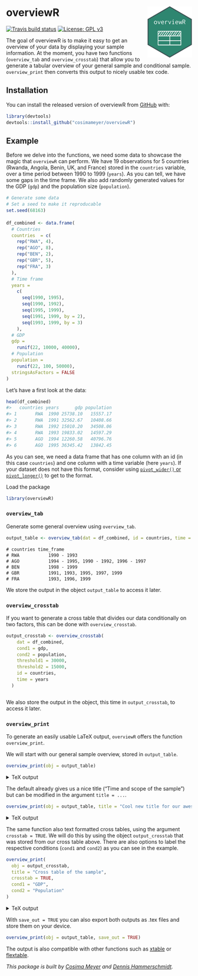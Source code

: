 
<!-- README.md is generated from README.Rmd. Please edit that file -->

# overviewR <img src='man/figures/logo.png' align="right" height="139" />

<!-- badges: start -->

[![Travis build
status](https://travis-ci.com/cosimameyer/overviewR.svg?branch=master)](https://travis-ci.com/cosimameyer/overviewR)
[![License: GPL
v3](https://img.shields.io/badge/License-GPLv3-blue.svg)](https://www.gnu.org/licenses/gpl-3.0)
<!-- badges: end -->

The goal of overviewR is to make it easy to get an overview of your data
by displaying your sample information. At the moment, you have two
functions (`overview_tab` and `overview_crosstab`) that allow you to
generate a tabular overview of your general sample and conditional
sample. `overview_print` then converts this output to nicely usable tex
code.

## Installation

You can install the released version of overviewR from
[GitHub](https://github.com/cosimameyer/overviewR) with:

``` r
library(devtools)
devtools::install_github("cosimameyer/overviewR")
```

<!--[CRAN](https://CRAN.R-project.org) with:
``` r
install.packages("overviewR")
```
-->

## Example

Before we delve into the functions, we need some data to showcase the
magic that `overviewR` can perform. We have 19 observations for 5
countries (Rwanda, Angola, Benin, UK, and France) stored in the
`countries` variable, over a time period between 1990 to 1999 (`years`).
As you can tell, we have some gaps in the time frame. We also add
randomly generated values for the GDP (`gdp`) and the population size
(`population`).

``` r
# Generate some data
# Set a seed to make it reproducable
set.seed(68163)

df_combined <- data.frame(
  # Countries
  countries  = c(
    rep("RWA", 4),
    rep("AGO", 8),
    rep("BEN", 2),
    rep("GBR", 5),
    rep("FRA", 3)
  ),
  # Time frame
  years =
    c(
      seq(1990, 1995),
      seq(1990, 1992),
      seq(1995, 1999),
      seq(1991, 1999, by = 2),
      seq(1993, 1999, by = 3)
    ),
  # GDP
  gdp =
    runif(22, 10000, 40000),
  # Population
  population =
    runif(22, 100, 50000),
  stringsAsFactors = FALSE
) 
```

Let’s have a first look at the data:

``` r
head(df_combined)
#>   countries years      gdp population
#> 1       RWA  1990 25738.10   15557.17
#> 2       RWA  1991 32562.67   10408.66
#> 3       RWA  1992 15010.20   34508.06
#> 4       RWA  1993 19833.02   14597.29
#> 5       AGO  1994 12260.58   40796.76
#> 6       AGO  1995 36345.42   13842.45
```

As you can see, we need a data frame that has one column with an id (in
this case `countries`) and one column with a time variable (here
`years`). If your dataset does not have this format, consider using
[`pivot_wider()` or
`pivot_longer()`](https://tidyr.tidyverse.org/reference/pivot_longer.html)
to get to the format.

Load the package

``` r
library(overviewR)
```

### `overview_tab`

Generate some general overview using `overview_tab`.

``` r
output_table <- overview_tab(dat = df_combined, id = countries, time = years)
```

    # countries time_frame
    # RWA           1990 - 1993
    # AGO           1994 - 1995, 1990 - 1992, 1996 - 1997
    # BEN           1998 - 1999
    # GBR           1991, 1993, 1995, 1997, 1999
    # FRA           1993, 1996, 1999

We store the output in the object `output_table` to access it later.
<!-- This function automatically generates an object and stores it in your environment so that you can access it later. -->

### `overview_crosstab`

If you want to generate a cross table that divides our data
conditionally on two factors, this can be done with `overview_crosstab`.

``` r
output_crosstab <- overview_crosstab(
    dat = df_combined,
    cond1 = gdp,
    cond2 = population,
    threshold1 = 30000,
    threshold2 = 15000,
    id = countries,
    time = years
  )
```

``` 
```

We also store the output in the object, this time in `output_crosstab`,
to access it later.

<!-- The resulting data frame is again stored as an object in your environment so that you can access it later. -->

### `overview_print`

To generate an easily usable LaTeX output, `overviewR` offers the
function `overview_print`.

We will start with our general sample overview, stored in
`output_table`.

``` r
overview_print(obj = output_table)
```

<details>

<summary>TeX output</summary>

    % Overview table generated in R version 3.6.3 (2020-02-29) using overviewR 
     \begin{table}[ht] 
     \centering 
     \caption{Time and scope of the sample} 
     \begin{tabular}{ll} 
     \hline 
     &  \\ \hline 
     RWA & 1990 - 1993 \\ AGO & 1994 - 1995, 1990 - 1992, 1996 - 1997 \\ BEN & 1998 - 1999 \\ GBR & 1991, 1993, 1995, 1997, 1999 \\ FRA & 1993, 1996, 1999 \\ \hline 
     \end{tabular} 
     \end{table} 

</details>

The default already gives us a nice title (“Time and scope of the
sample”) but can be modified in the argument `title = ...`.

``` r
overview_print(obj = output_table, title = "Cool new title for our awesome table")
```

<details>

<summary>TeX output</summary>

    % Overview table generated in R version 3.6.3 (2020-02-29) using overviewR 
     \begin{table}[ht] 
     \centering 
     \caption{Cool new title for our awesome table} 
     \begin{tabular}{ll} 
     \hline 
     &  \\ \hline 
     RWA & 1990 - 1993 \\ AGO & 1994 - 1995, 1990 - 1992, 1996 - 1997 \\ BEN & 1998 - 1999 \\ GBR & 1991, 1993, 1995, 1997, 1999 \\ FRA & 1993, 1996, 1999 \\ \hline 
     \end{tabular} 
     \end{table} 

</details>

The same function also text formatted cross tables, using the argument
`crosstab = TRUE`. We will do this by using the object `output_crosstab`
that was stored from our cross table above. There are also options to
label the respective conditions (`cond1` and `cond2`) as you can see in
the example.

``` r
overview_print(
  obj = output_crosstab,
  title = "Cross table of the sample",
  crosstab = TRUE,
  cond1 = "GDP",
  cond2 = "Population"
)
```

<details>

<summary>TeX output</summary>

    % Overview table generated in R version 3.6.3 (2020-02-29) using overviewR 
     % Please add the following required packages to your document preamble: 
     % \usepackage{multirow} 
     % \usepackage{tabularx} 
     % \newcolumntype{b}{X} 
     % \newcolumntype{s}{>{\hsize=.5\hsize}X} 
     
     \begin{table}[] 
     \begin{tabularx}{\textwidth}{ssbb} 
     \hline & & 
     \multicolumn{2}{c}{\textbf{GDP}} \\  & & \textbf{Fulfilled} & 
     \textbf{Not fulfilled} \\ \hline \\ \multirow{2}{*}{\textbf{Population}} & \textbf{Fulfilled} & 
     RWA (1990 - 1991), AGO (1990), GBR (1993, 1997), FRA (1996) & AGO (1994, 1991 - 1992), GBR (1991), FRA (1993, 1999)\\  \\ \hline \\ & \textbf{Not fulfilled} &  RWA (1992 - 1993), AGO (1996), GBR (1999) & AGO (1995, 1997), BEN (1998 - 1999), GBR (1995)\\  \hline \\ \end{tabularx} 
     \end{table} 

</details>

With `save_out = TRUE` you can also export both outputs as .tex files
and store them on your device.

``` r
overview_print(obj = output_table, save_out = TRUE)
```

The output is also compatible with other functions such as
[xtable](https://cran.r-project.org/web/packages/xtable/xtable.pdf) or
[flextable](https://cran.r-project.org/web/packages/flextable/vignettes/overview.html).

<!--
What is special about using `README.Rmd` instead of just `README.md`? You can include R chunks like so:


```r
summary(cars)
#>      speed           dist       
#>  Min.   : 4.0   Min.   :  2.00  
#>  1st Qu.:12.0   1st Qu.: 26.00  
#>  Median :15.0   Median : 36.00  
#>  Mean   :15.4   Mean   : 42.98  
#>  3rd Qu.:19.0   3rd Qu.: 56.00  
#>  Max.   :25.0   Max.   :120.00
```

You'll still need to render `README.Rmd` regularly, to keep `README.md` up-to-date.

You can also embed plots, for example:

<img src="man/figures/README-pressure-1.png" width="100%" />

In that case, don't forget to commit and push the resulting figure files, so they display on GitHub!
-->

*This package is built by [Cosima Meyer](https://cosimameyer.github.io)
and [Dennis Hammerschmidt](http://dennis-hammerschmidt.rbind.io).*
